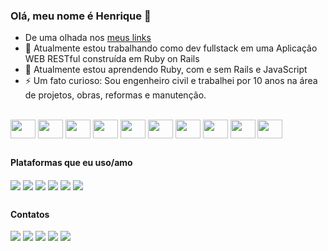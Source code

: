 ### Olá, meu nome é Henrique 👋

- De uma olhada nos [meus links](https://linktr.ee/hfvmarques)
- 🔭 Atualmente estou trabalhando como dev fullstack em uma Aplicação WEB RESTful construída em Ruby on Rails
- 🌱 Atualmente estou aprendendo Ruby, com e sem Rails e JavaScript
- ⚡ Um fato curioso: Sou engenheiro civil e trabalhei por 10 anos na área de projetos, obras, reformas e manutenção.

<!-- <div style="display: inline_block">
  <a href="https://github.com/hfvmarques">
  <img height="180em" src="https://github-readme-stats.vercel.app/api?username=hfvmarques&show_icons=true&theme=great-gatsby&include_all_commits=true&count_private=true"/>
  <img height="180em" src="https://github-readme-stats.vercel.app/api/top-langs/?username=hfvmarques&layout=compact&langs_count=7&theme=great-gatsby"/>
</div> -->
<div style="display: inline_block"><br> 
  <img align="center" height="30" width="40" src="https://cdn.jsdelivr.net/gh/devicons/devicon/icons/ruby/ruby-original-wordmark.svg" />
  <img align="center" height="30" width="40" src="https://cdn.jsdelivr.net/gh/devicons/devicon/icons/rails/rails-plain-wordmark.svg" />
  <img align="center" height="30" width="40" src="https://cdn.jsdelivr.net/gh/devicons/devicon/icons/rspec/rspec-original-wordmark.svg" />
  <img align="center" height="30" width="40" src="https://cdn.jsdelivr.net/gh/devicons/devicon/icons/googlecloud/googlecloud-original-wordmark.svg" />
  <img align="center" height="30" width="40" src="https://cdn.jsdelivr.net/gh/devicons/devicon/icons/heroku/heroku-original-wordmark.svg" />
  <img align="center" height="30" width="40" src="https://cdn.jsdelivr.net/gh/devicons/devicon/icons/javascript/javascript-original.svg" />
  <img align="center" height="30" width="40" src="https://cdn.jsdelivr.net/gh/devicons/devicon/icons/nodejs/nodejs-original-wordmark.svg" />
  <img align="center" height="30" width="40" src="https://cdn.jsdelivr.net/gh/devicons/devicon/icons/mongodb/mongodb-original-wordmark.svg" />
  <img align="center" height="30" width="40" src="https://cdn.jsdelivr.net/gh/devicons/devicon/icons/postgresql/postgresql-original-wordmark.svg" />
  <img align="center" height="30" width="40" src="https://cdn.jsdelivr.net/gh/devicons/devicon/icons/git/git-original-wordmark.svg" />  
</div>
  
  ##
  #### Plataformas que eu uso/amo
<div style="display: inline_block">
  <img align="center" src="https://img.shields.io/badge/Linux-FCC624?style=for-the-badge&logo=linux&logoColor=black">
  <img align="center" src="https://img.shields.io/badge/iOS-000000?style=for-the-badge&logo=ios&logoColor=white">
  <img align="center" src="https://img.shields.io/badge/Android-3DDC84?style=for-the-badge&logo=android&logoColor=white">
  <img align="center" src="https://img.shields.io/badge/Windows-0078D6?style=for-the-badge&logo=windows&logoColor=white">
  <img align="center" src="https://img.shields.io/badge/Playstation%205-003791?style=for-the-badge&logo=playstation-5&logoColor=white">
  <img align="center" src="https://img.shields.io/badge/Switch-E60012?style=for-the-badge&logo=nintendo-switch&logoColor=white">
</div>
    
  ##
  #### Contatos  
<div> 
  <a href="https://instagram.com/henriquefvm" target="_blank"><img src="https://img.shields.io/badge/-Instagram-%23E4405F?style=for-the-badge&logo=instagram&logoColor=white" target="_blank"></a>
  <a href="https://twitter.com/hfvmarques" target="_blank"><img src="https://img.shields.io/badge/Twitter-1DA1F2?style=for-the-badge&logo=twitter&logoColor=white" target="_blank"></a>
  <a href="https://www.linkedin.com/in/henriquefvm/" target="_blank"><img src="https://img.shields.io/badge/-LinkedIn-%230077B5?style=for-the-badge&logo=linkedin&logoColor=white" target="_blank"></a> 
  <a href = "mailto:hfvmarques@gmail.com"><img src="https://img.shields.io/badge/Gmail-D14836?style=for-the-badge&logo=gmail&logoColor=white" target="_blank"></a>
  <a href = "https://wa.me/5567998385112"><img src="https://img.shields.io/badge/WhatsApp-25D366?style=for-the-badge&logo=whatsapp&logoColor=white" target="_blank"></a>
</div>
